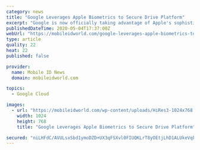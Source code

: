 ```yaml
---
category: news
title: "Google Leverages Apple Biometrics to Secure Drive Platform"
excerpt: "Google is now officially taking advantage of Apple's sophisticated biometric security systems to help protect users of the iOS version of Google"
publishedDateTime: 2020-05-04T17:37:00Z
webUrl: "https://mobileidworld.com/google-leverages-apple-biometrics-to-secure-drive-platform/"
type: article
quality: 22
heat: 22
published: false

provider:
  name: Mobile ID News
  domain: mobileidworld.com

topics:
  - Google Cloud

images:
  - url: "https://mobileidworld.com/wp-content/uploads/HiRes3-1024x768.jpg"
    width: 1024
    height: 768
    title: "Google Leverages Apple Biometrics to Secure Drive Platform"

secured: "niLHFdC/AVULsxSbd1ymoDZD+UX3qFSXvl0FIUQKLrT8yOEtjLhD1ALUkeVqkL1BeZ/iUKSrdi5lO3bgfUOtL1HNJIVE2OrgeOZ75IRs8PccRqM6f+EP4ZLCGdljsq2keFy5nn9xwqTZtieWbRT24Qi0yx39wOfiiVHs9V67NsXox+QUjbd1DOHTre5zC1YnDyZLAHY+ZDCM88Hktb3rCkO8JJJGeWFwb+IDp3eY8wpvL4AiCjR48RLEWcY8jCVryiS+eGr3C7frYvIzza0njBbGlycHEcG0hjbKpgOXZPoBym5hzpzgrRETgQ49Lkij;7Q4HdDtASUIwrayUC/piWg=="
---
```


